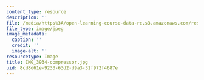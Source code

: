 ```yaml
---
content_type: resource
description: ''
file: /media/https%3A/open-learning-course-data-rc.s3.amazonaws.com/res-3-003-learn-to-build-your-own-videogame-with-the-unity-game-engine-and-microsoft-kinect-january-iap-2017/8cd8d61e923363d2d9a331f972f4687e_IMG_3934-compressor.jpg
file_type: image/jpeg
image_metadata:
  caption: ''
  credit: ''
  image-alt: ''
resourcetype: Image
title: IMG_3934-compressor.jpg
uid: 8cd8d61e-9233-63d2-d9a3-31f972f4687e
---
```

